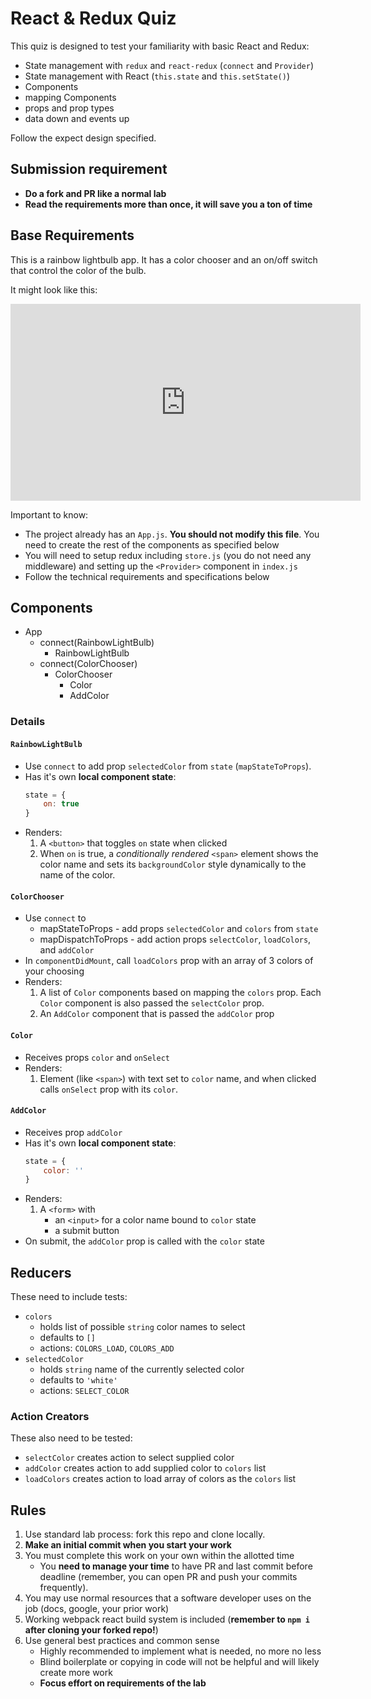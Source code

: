 # React &amp; Redux Quiz

This quiz is designed to test your familiarity with basic React and Redux:

* State management with `redux` and `react-redux` (`connect` and `Provider`)
* State management with React (`this.state` and `this.setState()`)
* Components
* mapping Components
* props and prop types
* data down and events up

Follow the expect design specified.

## Submission requirement

* **Do a fork and PR like a normal lab**
* **Read the requirements more than once, it will save you a ton of time**

## Base Requirements

This is a rainbow lightbulb app. It has a color chooser and an on/off switch
that control the color of the bulb.

It might look like this:

<iframe width="560" height="315" src="https://www.youtube.com/embed/yP5o3OImPaw" frameborder="0" allow="autoplay; encrypted-media" allowfullscreen></iframe>

Important to know:

* The project already has an `App.js`. **You should not modify this file**. You need to create the rest of the components as specified below
* You will need to setup redux including `store.js` (you do not need any middleware) and setting up the `<Provider>` component in `index.js`
* Follow the technical requirements and specifications below

## Components

* App
    * connect(RainbowLightBulb)
        * RainbowLightBulb
    * connect(ColorChooser)
        * ColorChooser
            * Color
            * AddColor

### Details

#### `RainbowLightBulb`

* Use `connect` to add prop `selectedColor` from `state` (`mapStateToProps`).
* Has it's own **local component state**:
    ```js
    state = {
        on: true
    }
* Renders:
    1. A `<button>` that toggles `on` state when clicked
    2. When `on` is true, a _conditionally rendered_ `<span>` element shows
    the color name and sets its `backgroundColor` style dynamically
    to the name of the color.

#### `ColorChooser`

* Use `connect` to
    * mapStateToProps - add props `selectedColor` and `colors` from `state` 
    * mapDispatchToProps - add action props `selectColor`, `loadColors`, and `addColor`
* In `componentDidMount`, call `loadColors` prop with an array of 3 colors of your choosing
* Renders:
    1. A list of `Color` components based on mapping the `colors` prop. Each
    `Color` component is also passed the `selectColor` prop.
    2. An `AddColor` component that is passed the `addColor` prop

#### `Color`

* Receives props `color` and `onSelect`
* Renders:
    1. Element (like `<span>`) with text set to `color` name, and when clicked calls `onSelect` prop with its `color`.


#### `AddColor`

* Receives prop `addColor`
* Has it's own **local component state**:
    ```js
    state = {
        color: ''
    }
* Renders:
    1. A `<form>` with 
        * an `<input>` for a color name bound to `color` state
        * a submit button
* On submit, the `addColor` prop is called with the `color` state

## Reducers

These need to include tests:

* `colors`
    * holds list of possible `string` color names to select
    * defaults to `[]`
    * actions: `COLORS_LOAD`, `COLORS_ADD`
* `selectedColor`
    * holds `string` name of the currently selected color
    * defaults to `'white'`
    * actions: `SELECT_COLOR`

### Action Creators

These also need to be tested:

* `selectColor` creates action to select supplied color
* `addColor` creates action to add supplied color to `colors` list
* `loadColors` creates action to load array of colors as the `colors` list

## Rules

1. Use standard lab process: fork this repo and clone locally.
1. **Make an initial commit when you start your work**
1. You must complete this work on your own within the allotted time
    * You **need to manage your time** to have PR and last commit before deadline (remember, you can open PR and push your commits frequently).
1. You may use normal resources that a software developer uses on the job (docs, google, your prior work)
1. Working webpack react build system is included (**remember to `npm i` after cloning your forked repo!**)
1. Use general best practices and common sense
    * Highly recommended to implement what is needed, no more no less
    * Blind boilerplate or copying in code will not be helpful and will likely create more work
    * **Focus effort on requirements of the lab**